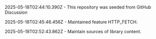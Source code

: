 2025-05-18T02:44:10.390Z - This repository was seeded from GitHub Discussion 

2025-05-18T02:45:46.456Z - Maintained feature HTTP_FETCH.

2025-05-18T02:52:43.862Z - Maintain sources of library content.

